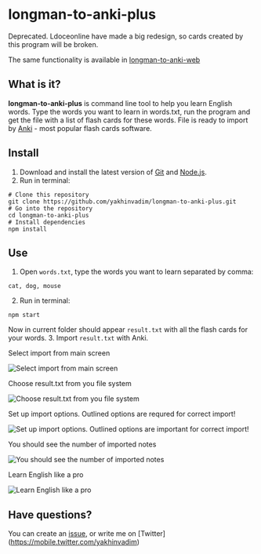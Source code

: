 # longman-to-anki-plus

Deprecated. Ldoceonline have made a big redesign, so cards created by this program will be broken.

The same functionality is available in [longman-to-anki-web](https://github.com/yakhinvadim/longman-to-anki-web)

## What is it?
**longman-to-anki-plus** is command line tool to help you learn English words. Type the words you want to learn in words.txt, run the program and get the file with a list of flash cards for these words. File is ready to import by [Anki](http://ankisrs.net/) - most popular flash cards software.

## Install

1. Download and install the latest version of [Git](https://git-scm.com/) and [Node.js](https://nodejs.org/en/).
2. Run in terminal:
```
# Clone this repository
git clone https://github.com/yakhinvadim/longman-to-anki-plus.git
# Go into the repository
cd longman-to-anki-plus
# Install dependencies
npm install
```

## Use

1. Open `words.txt`, type the words you want to learn separated by comma:
```
cat, dog, mouse
```
2. Run in terminal:
```
npm start
```
Now in current folder should appear `result.txt` with all the flash cards for your words.
3. Import `result.txt` with Anki.

Select import from main screen

![Select import from main screen](https://raw.githubusercontent.com/yakhinvadim/longman-to-anki-plus/master/images/1.png)

Choose result.txt from you file system

![Choose result.txt from you file system](https://raw.githubusercontent.com/yakhinvadim/longman-to-anki-plus/master/images/2.png)

Set up import options. Outlined options are requred for correct import!

![Set up import options. Outlined options are important for correct import!](https://raw.githubusercontent.com/yakhinvadim/longman-to-anki-plus/master/images/3.png)

You should see the number of imported notes

![You should see the number of imported notes](https://raw.githubusercontent.com/yakhinvadim/longman-to-anki-plus/master/images/4.png)

Learn English like a pro

![Learn English like a pro](https://raw.githubusercontent.com/yakhinvadim/longman-to-anki-plus/master/images/5.png)

## Have questions? 
You can create an [issue](https://github.com/yakhinvadim/longman-to-anki-plus/issues/new), or write me on [Twitter] (https://mobile.twitter.com/yakhinvadim) 
